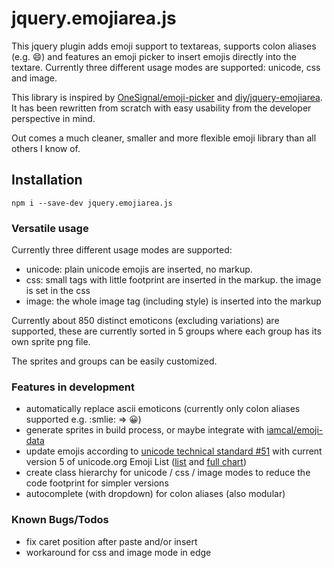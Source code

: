 # jquery.emojiarea.js

This jquery plugin adds emoji support to textareas, supports colon aliases (e.g. :smile:) and features an emoji picker to insert emojis directly into the textare. 
Currently three different usage modes are supported: unicode, css and image.  

This library is inspired by [OneSignal/emoji-picker](https://github.com/OneSignal/emoji-picker) and [diy/jquery-emojiarea](https://github.com/diy/jquery-emojiarea). It has been rewritten from scratch with easy usability from the developer perspective in mind.

Out comes a much cleaner, smaller and more flexible emoji library than all others I know of.

## Installation

```
npm i --save-dev jquery.emojiarea.js
```

### Versatile usage
Currently three different usage modes are supported: 
 - unicode: plain unicode emojis are inserted, no markup.
 - css: small tags with little footprint are inserted in the markup. the image is set in the css
 - image: the whole image tag (including style) is inserted into the markup

Currently about 850 distinct emoticons (excluding variations) are supported, these are currently sorted in 5 groups where each group has its own sprite png file. 

The sprites and groups can be easily customized. 

### Features in development
 - automatically replace ascii emoticons (currently only colon aliases supported e.g. :smlie: => 😀)
 - generate sprites in build process, or maybe integrate with [iamcal/emoji-data](https://github.com/iamcal/emoji-data)
 - update emojis according to [unicode technical standard #51](http://unicode.org/reports/tr51/) with current version 5 of unicode.org Emoji List ([list](http://unicode.org/emoji/charts/emoji-list.html) and [full chart](http://unicode.org/emoji/charts/full-emoji-list.html)) 
 - create class hierarchy for unicode / css / image modes to reduce the code footprint for simpler versions 
 - autocomplete (with dropdown) for colon aliases (also modular)
 
### Known Bugs/Todos
 - fix caret position after paste and/or insert
 - workaround for css and image mode in edge
 
